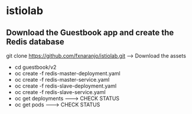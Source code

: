 # istiolab

## Download the Guestbook app and create the Redis database

git clone https://github.com/fxnaranjo/istiolab.git --> Download the assets
- cd guestbook/v2
- oc create -f redis-master-deployment.yaml
- oc create -f redis-master-service.yaml
- oc create -f redis-slave-deployment.yaml
- oc create -f redis-slave-service.yaml
- oc get deployments ---> CHECK STATUS
- oc get pods ---> CHECK STATUS

